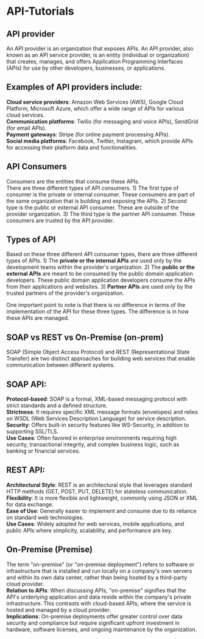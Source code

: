 # API-Tutorials

## API provider
An API provider is an organization that exposes APIs. An API provider, also known as an API service provider, is an entity (individual or organization) that creates, manages, and offers Application Programming Interfaces (APIs) for use by other developers, businesses, or applications.

**Examples of API providers include:**  
------------------------------------------------------------------------------------------------
**Cloud service providers**: Amazon Web Services (AWS), Google Cloud Platform, Microsoft Azure, which offer a wide range of APIs for various cloud services.  
**Communication platforms**: Twilio (for messaging and voice APIs), SendGrid (for email APIs).  
**Payment gateways**: Stripe (for online payment processing APIs).  
**Social media platforms**: Facebook, Twitter, Instagram, which provide APIs for accessing their platform data and functionalities.  

## API Consumers
Consumers are the entities that consume these APIs.  
There are three different types of API consumers. 1) The first type of consumer is the private or internal consumer. These consumers are part of the same organization that is building and exposing the APIs. 2) Second type is the public or external API consumer. These are outside of the provider organization. 3) The third type is the partner API consumer. These consumers are trusted by the API provider.  

## Types of API
Based on these three different API consumer types, there are three different types of APIs. 1) The **private or the internal APIs** are used only by the development teams within the provider's organization. 2) The **public or the external APIs** are meant to be consumed by the public domain application developers. These public domain application developers consume the APIs from their applications and websites. 3) **Partner APIs** are used only by the trusted partners of the provider's organization. 

One important point to note is that there is no difference in terms of the implementation of the API for these three types. The difference is in how these APIs are managed.

## SOAP vs REST vs On-Premise (on-prem)
SOAP (Simple Object Access Protocol) and REST (Representational State Transfer) are two distinct approaches for building web services that enable communication between different systems.

SOAP API:
------------------------------------------------------------------------------------------------
**Protocol-based**: SOAP is a formal, XML-based messaging protocol with strict standards and a defined structure.  
**Strictness**: It requires specific XML message formats (envelopes) and relies on WSDL (Web Services Description Language) for service description.  
**Security**: Offers built-in security features like WS-Security, in addition to supporting SSL/TLS.  
**Use Cases**: Often favored in enterprise environments requiring high security, transactional integrity, and complex business logic, such as banking or financial services.  

REST API:
------------------------------------------------------------------------------------------------
**Architectural Style**: REST is an architectural style that leverages standard HTTP methods (GET, POST, PUT, DELETE) for stateless communication.  
**Flexibility**: It is more flexible and lightweight, commonly using JSON or XML for data exchange.  
**Ease of Use**: Generally easier to implement and consume due to its reliance on standard web technologies.  
**Use Cases**: Widely adopted for web services, mobile applications, and public APIs where simplicity, scalability, and performance are key.  

On-Premise (Premise)
------------------------------------------------------------------------------------------------
The term "on-premise" (or "on-premise deployment") refers to software or infrastructure that is installed and run locally on a company's own servers and within its own data center, rather than being hosted by a third-party cloud provider.  
**Relation to APIs**: When discussing APIs, "on-premise" signifies that the API's underlying application and data reside within the company's private infrastructure. This contrasts with cloud-based APIs, where the service is hosted and managed by a cloud provider.  
**Implications**: On-premise deployments offer greater control over data security and compliance but require significant upfront investment in hardware, software licenses, and ongoing maintenance by the organization.  
